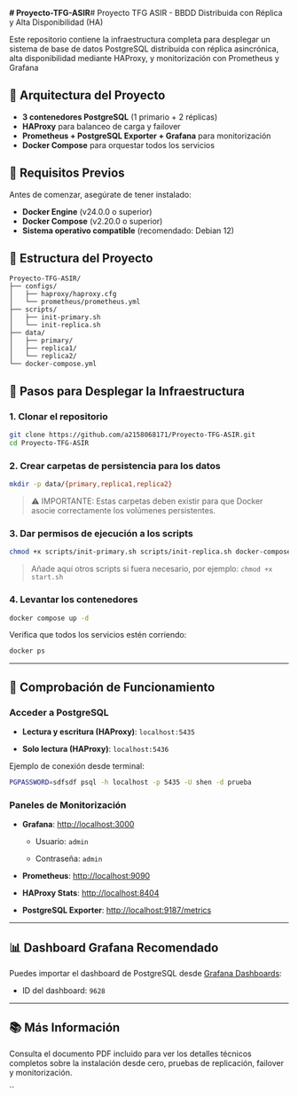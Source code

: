 **# Proyecto-TFG-ASIR**# Proyecto TFG ASIR - BBDD Distribuida con Réplica y Alta Disponibilidad (HA)

Este repositorio contiene la infraestructura completa para desplegar un sistema de base de datos PostgreSQL distribuida con réplica asincrónica, alta disponibilidad mediante HAProxy, y monitorización con Prometheus y Grafana

## 🧱 Arquitectura del Proyecto

- **3 contenedores PostgreSQL** (1 primario + 2 réplicas)
- **HAProxy** para balanceo de carga y failover
- **Prometheus + PostgreSQL Exporter + Grafana** para monitorización
- **Docker Compose** para orquestar todos los servicios

## 🚀 Requisitos Previos

Antes de comenzar, asegúrate de tener instalado:

- **Docker Engine** (v24.0.0 o superior)
- **Docker Compose** (v2.20.0 o superior)
- **Sistema operativo compatible** (recomendado: Debian 12)

## 📁 Estructura del Proyecto

```
Proyecto-TFG-ASIR/
├── configs/
│   ├── haproxy/haproxy.cfg
│   └── prometheus/prometheus.yml
├── scripts/
│   ├── init-primary.sh
│   └── init-replica.sh
├── data/
│   ├── primary/
│   ├── replica1/
│   └── replica2/
└── docker-compose.yml

```
## 🔧 Pasos para Desplegar la Infraestructura

### 1. Clonar el repositorio

```bash
git clone https://github.com/a2158068171/Proyecto-TFG-ASIR.git
cd Proyecto-TFG-ASIR

```

### 2. Crear carpetas de persistencia para los datos

```bash
mkdir -p data/{primary,replica1,replica2}

```

> ⚠️ IMPORTANTE: Estas carpetas deben existir para que Docker asocie correctamente los volúmenes persistentes.

### 3. Dar permisos de ejecución a los scripts

```bash
chmod +x scripts/init-primary.sh scripts/init-replica.sh docker-compose.yml

```

> Añade aquí otros scripts si fuera necesario, por ejemplo: `chmod +x start.sh`

### 4. Levantar los contenedores

```bash
docker compose up -d

```

Verifica que todos los servicios estén corriendo:

```bash
docker ps

```

----------

## 🔎 Comprobación de Funcionamiento

### Acceder a PostgreSQL

-   **Lectura y escritura (HAProxy)**: `localhost:5435`
    
-   **Solo lectura (HAProxy)**: `localhost:5436`
    

Ejemplo de conexión desde terminal:

```bash
PGPASSWORD=sdfsdf psql -h localhost -p 5435 -U shen -d prueba

```

### Paneles de Monitorización

-   **Grafana**: [http://localhost:3000](http://localhost:3000/)
    
    -   Usuario: `admin`
        
    -   Contraseña: `admin`
        
-   **Prometheus**: [http://localhost:9090](http://localhost:9090/)
    
-   **HAProxy Stats**: [http://localhost:8404](http://localhost:8404/)
    
-   **PostgreSQL Exporter**: [http://localhost:9187/metrics](http://localhost:9187/metrics)
    

----------

## 📊 Dashboard Grafana Recomendado

Puedes importar el dashboard de PostgreSQL desde [Grafana Dashboards](https://grafana.com/grafana/dashboards/):

-   ID del dashboard: `9628`
----------

## 📚 Más Información

Consulta el documento PDF incluido para ver los detalles técnicos completos sobre la instalación desde cero, pruebas de replicación, failover y monitorización.

``
